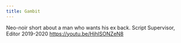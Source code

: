```yaml
---
title: Gambit
---
```

Neo-noir short about a man who wants his ex back.
Script Supervisor, Editor 2019-2020
https://youtu.be/HjhISONZeN8
